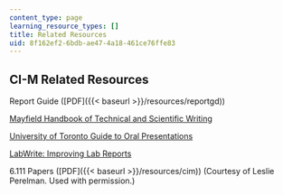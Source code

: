 ```yaml
---
content_type: page
learning_resource_types: []
title: Related Resources
uid: 8f162ef2-6bdb-ae47-4a18-461ce76ffe83
---
```


CI-M Related Resources
----------------------

Report Guide ([PDF]({{< baseurl >}}/resources/reportgd))

[Mayfield Handbook of Technical and Scientific Writing](http://www.mhhe.com/mayfieldpub/tsw/home.htm)

[University of Toronto Guide to Oral Presentations](http://www.writing.utoronto.ca/advice/specific-types-of-writing/oral-presentations)

[LabWrite: Improving Lab Reports](http://labwrite.ncsu.edu/)

6.111 Papers ([PDF]({{< baseurl >}}/resources/cim)) (Courtesy of Leslie Perelman. Used with permission.)